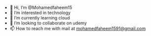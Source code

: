 - 👋 Hi, I’m @Mohamedfaheem15
- 👀 I’m interested in technology
- 🌱 I’m currently learning cloud 
- 💞️ I’m looking to collaborate on udemy
- 📫 How to reach me with mail at mohamedfaheem1591@gmail.com

<!---
Mohamedfaheem15/Mohamedfaheem15 is a ✨ special ✨ repository because its `README.md` (this file) appears on your GitHub profile.
You can click the Preview link to take a look at your changes.
--->
